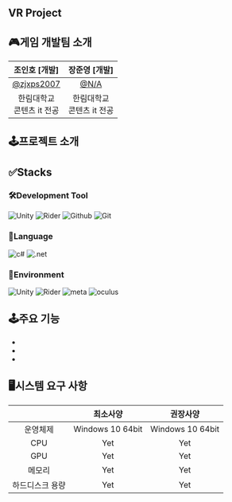 ## VR Project


## 🎮게임 개발팀 소개

|                  조인호 [개발]            | 장준영 [개발] |
|:------------------------------------:|:------------------------------------:|
| [@zjxps2007](https://github.com/zjxps2007) |[@N/A](https://github.com/zjxps2007) |
|             한림대학교</br>콘텐츠 it 전공      |한림대학교</br>콘텐츠 it 전공|

## 🕹️프로젝트 소개



## ✅Stacks

### 🛠️Development Tool

![Unity](https://img.shields.io/badge/Unity-000000?style=flat-square&logo=Unity&logoColor=white)
![Rider](https://img.shields.io/badge/Rider-000000?style=flat-square&logo=Rider&logoColor=white)
![Github](https://img.shields.io/badge/GitHub-181717?style=flat-square&logo=GitHub&logoColor=white)
![Git](https://img.shields.io/badge/Git-F05032?style=flat-square&logo=Git&logoColor=white)

### 📖Language

![c#](https://img.shields.io/badge/C%23-239120?style=flat-square&logo=C%23&logoColor=white)
![.net](https://img.shields.io/badge/.net-512BD4?style=flat-square&logo=.net&logoColor=white)

### 🧩Environment

![Unity](https://img.shields.io/badge/2021.3.17f1-000000?style=flat-square&logo=Unity&logoColor=white)
![Rider](https://img.shields.io/badge/2023.3.3-000000?style=flat-square&logo=Rider&logoColor=white)
![meta](https://img.shields.io/badge/meta-0467DF?style=flat-square&logo=meta&logoColor=white)
![oculus](https://img.shields.io/badge/oculus-000000?style=flat-square&logo=oculus&logoColor=white)

## 🕹️주요 기능

-
-
-

## 🖥️시스템 요구 사항

|          |       최소사양       |       권장사양       |
|:--------:|:----------------:|:----------------:|
|   운영체제   | Windows 10 64bit | Windows 10 64bit |
|   CPU    |       Yet        |       Yet        |
|   GPU    |       Yet        |       Yet        |
|   메모리    |       Yet        |       Yet        |
| 하드디스크 용량 |       Yet        |       Yet        |**
